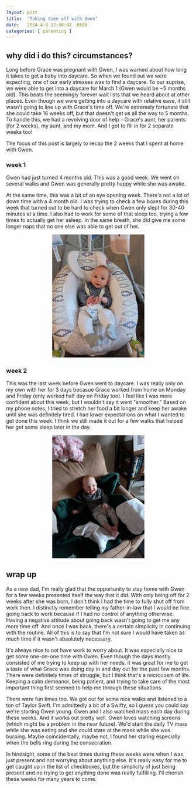 ```yaml
---
layout: post
title:  "Taking time off with Gwen"
date:   2024-4-8 12:30:02 -0600
categories: [ parenting ]
---
```


## why did i do this? circumstances?
Long before Grace was pregnant with Gwen, I
was warned about how long it takes to 
get a baby into daycare. So when we found
out we were expecting, one of our early
stresses was to find a daycare. To our 
suprise, we were able to get into a daycare
for March 1 (Gwen would be ~5 months old). 
This beats the seemingly forever
wait lists that we heard about at other
places. Even though we were getting into a 
daycare with relative ease, it still wasn't
going to line up with Grace's time off. 
We're extremely fortunate that she could
take 16 weeks off, but that doesn't get
us all the way to 5 months. To handle this,
we had a revolving door of help - Grace's 
aunt, her parents (for 2 weeks), my aunt, 
and my mom. And I got to fill in for 
2 separate weeks too! 

The focus of this post is largely to recap
the 2 weeks that I spent at home with Gwen.

### week 1
Gwen had just turned 4 months old. This was
a good week. We went on several walks and Gwen 
was generally pretty happy while she was awake. 

At the same time, this was a bit of an eye opening
week. There's not a lot of down time with a 4 month
old. I was trying to check a few boxes during this 
week that turned out to be hard to check when
Gwen only slept for 30-40 minutes at a time. I 
also had to work for some of that sleep too, trying a
few times to actually get her asleep. In the
same breath, she did give me some longer naps
that no one else was able to get out of her.

<p align="center"><img src="/assets/images/gwenInSwingFeb2024.jpg" alt="Gwen hanging out in her swing for some Gwen time. Feb 6, 2024" height="auto" width="50%"></p>

### week 2
This was the last week before Gwen went to
daycare. I was really only on my own with her 
for 3 days becasue Grace worked from home
on Monday and Friday (only worked half day on 
Friday too). I feel like I was more confident
about this week, but I wouldn't say it went
"smoother." Based on my phone notes, I tried
to stretch her food a bit longer and keep her
awake until she was definitely tired. I 
had lower expectations on what I wanted to 
get done this week. I think we still made it out 
for a few walks that helped her get some
sleep later in the day.

<p align="center"><img src="/assets/images/homeWithGwenFeb2024.jpg" alt="Gwen smiling on the couch after eating. Feb 27, 2024" height="auto" width="50%"></p>

## wrap up
As a new dad, I'm really glad that the 
opportunity to stay home with Gwen for a few
weeks presented itself the way that it did.
With only being off for 2 weeks after she
was born, I don't think I had the time to fully
shut off from work then. I distinctly remember
telling my father-in-law that I would be fine
going back to work because if I had no control
of anything otherwise. Having a negative 
attitude about going back wasn't going to get me
any more time off. And once I was back, there's
a certain simplicity in continuing with the
routine. All of this is to say that I'm not sure
I would have taken as much time if it wasn't 
absolutely necessary.

It's always nice to not have work to worry about.
It was especially nice to get some one-on-one time
with Gwen. Even though the days mostly consisted 
of me trying to keep up with her needs,
it was great for me to get a taste of what Grace
was doing day in and day out for the past few
months. There were definitely times of struggle,
but I think that's a microcosm of life. Keeping 
a calm demeanor, being patient, and trying to 
take care of the most important thing first
seemed to help me through these situations.

There were fun times too. We got out for some
nice walks and listened to a ton of Taylor
Swift. I'm admittedly a bit of a Swifty, so I guess
you could say we're starting Gwen young.
Gwen and I also watched mass each day
during these weeks. And it works out pretty well.
Gwen loves watching screens (which might be a
problem in the near future). We'd start the daily TV 
mass while she was eating and she could stare at the
mass while she was burping. Maybe coincidentally,
maybe not, I found her staring especially when the
bells ring during the consecration.

In hindsight,
some of the best times during these weeks were 
when I was just present and not worrying about 
anything else. It's really easy for me to get caught up
in the list of checkboxes, but the simplicity of
just being present and no trying to get anything
done was really fulfilling. I'll cherish these
weeks for many years to come. 